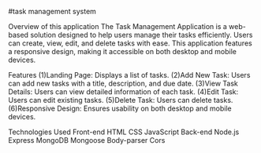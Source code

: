 #task management system

Overview of this application
The Task Management Application is a web-based solution designed to help users manage their tasks efficiently. Users can create, view, edit, and delete tasks with ease. This application features a responsive design, making it accessible on both desktop and mobile devices.

Features
(1)Landing Page: Displays a list of tasks.
(2)Add New Task: Users can add new tasks with a title, description, and due date.
(3)View Task Details: Users can view detailed information of each task.
(4)Edit Task: Users can edit existing tasks.
(5)Delete Task: Users can delete tasks.
(6)Responsive Design: Ensures usability on both desktop and mobile devices.

Technologies Used
  Front-end
      HTML
      CSS
      JavaScript
  Back-end
      Node.js
      Express
      MongoDB
      Mongoose
      Body-parser
      Cors

